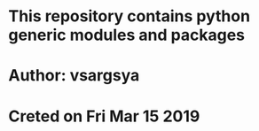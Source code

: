 # This repository contains python generic modules and packages
# Author: vsargsya
# Creted on Fri Mar 15 2019
